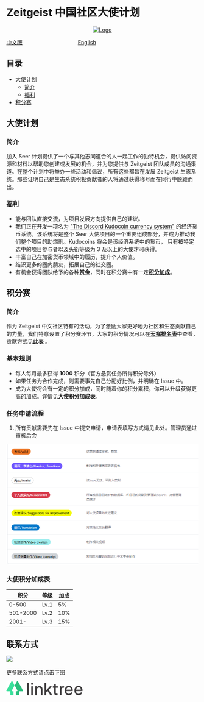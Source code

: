 # Zeitgeist 中国社区大使计划  

<p align="center">
  <a href="https://zeitgeist-seer.com/">
    <img src="https://blog.zeitgeist.pm/content/images/size/w2000/2021/07/Seer-Program-BLOG-Thumb.jpg" alt="Logo">
  </a>
</p>


[中文版](https://github.com/Whisker17/Seer-For-China/blob/main/README.md)      &nbsp; &nbsp; &nbsp; &nbsp; &nbsp; &nbsp; &nbsp; &nbsp; &nbsp; &nbsp; &nbsp; &nbsp; &nbsp; &nbsp; &nbsp; &nbsp; &nbsp; &nbsp;                [English](https://github.com/Whisker17/Seer-For-China/blob/main/README-en.md)




## 目录

- [大使计划](#大使计划)
  - [简介](#简介)
  - [福利](#福利)
- [积分赛](#积分赛)

## 大使计划

### 简介

加入 Seer 计划提供了一个与其他志同道合的人一起工作的独特机会，提供访问资源和材料以帮助您创建或发展的机会，并为您提供与 Zeitgeist 团队成员的沟通渠道。在整个计划中将举办一些活动和倡议，所有这些都旨在发展 Zeitgeist 生态系统。那些证明自己是生态系统积极贡献者的人将通过获得称号而在同行中脱颖而出。

### 福利

- 能与团队直接交流，为项目发展方向提供自己的建议。
- 我们正在开发一项名为 ["The Discord Kudocoin currency system"](https://zeitgeist-seer.com/events) 的经济货币系统。该系统将是整个 Seer 大使项目的一个重要组成部分，并成为推动我们整个项目的助燃剂。Kudocoins 将会是该经济系统中的货币， 只有被特定选中的项目参与者以及头衔等级为 3 及以上的大使才可获得。
- 丰富自己在加密货币领域中的履历，提升个人价值。
- 结识更多的圈内朋友，拓展自己的社交圈。
- 有机会获得团队给予的各种**赏金**，同时在积分赛中有一定[**积分加成**](https://github.com/Whisker17/Seer-For-China#%E5%A4%A7%E4%BD%BF%E7%A7%AF%E5%88%86%E5%8A%A0%E6%88%90%E8%A1%A8)。

## 积分赛

### 简介

作为 Zeitgeist 中文社区特有的活动，为了激励大家更好地为社区和生态贡献自己的力量，我们特意设置了积分赛环节，大家的积分情况可以在[**天梯排名表**](https://github.com/Whisker17/Seer-For-China/blob/main/ranking/README.md)中查看，贡献方式见[**此表**](https://github.com/Whisker17/Seer-For-China/tree/main/bounty#%E8%87%AA%E4%B8%BB%E8%B4%A1%E7%8C%AE) 。

### 基本规则

- 每人每月最多获得 **1000** 积分（官方悬赏任务所得积分除外）
- 如果任务为合作完成，则需要事先自己分配好比例，并明确在 Issue 中。
- 成为大使将会有一定的积分加成，同时随着你的积分累积，你可以升级获得更高的加成。详情见[**大使积分加成表**](https://github.com/Whisker17/Seer-For-China#%E5%A4%A7%E4%BD%BF%E7%A7%AF%E5%88%86%E5%8A%A0%E6%88%90%E8%A1%A8)。

### 任务申请流程

1. 所有贡献需要先在 Issue 中提交申请，申请表填写方式请见此处。管理员通过审核后会

![image-20210803112419407](https://raw.githubusercontent.com/Whisker17/ImageStoreService/main/image-20210803112419407.png)

### 大使积分加成表

| 积分     | 等级 | 加成 |
| -------- | ---- | ---- |
| 0-500    | Lv.1 | 5%   |
| 501-2000 | Lv.2 | 10%  |
| 2001-    | Lv.3 | 15%  |

## 联系方式

![](https://raw.githubusercontent.com/Whisker17/ImageStoreService/main/%E6%90%9C%E4%B8%80%E6%90%9C%E5%8A%A0%E4%BA%8C%E7%BB%B4%E7%A0%81-%E7%BB%BF%E8%89%B2.png)

更多联系方式请点击下图

<a href="https://linktr.ee/zeitgeistcn">
  <img align="left" alt="Zeitgeist Official Discord" width="200px" src="https://raw.githubusercontent.com/Whisker17/ImageStoreService/main/Icon%20Linktree.png" /></a> 

<br>
